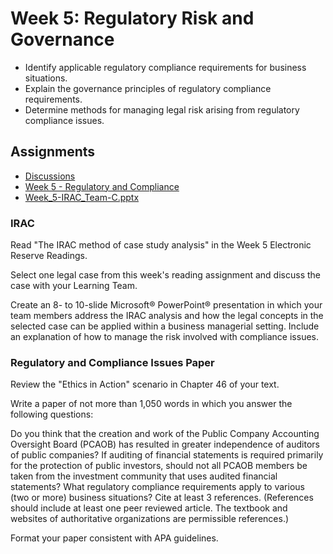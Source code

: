 # Week 5: Regulatory Risk and Governance

- Identify applicable regulatory compliance requirements for business situations.
- Explain the governance principles of regulatory compliance requirements.
- Determine methods for managing legal risk arising from regulatory compliance issues.

## Assignments

- [Discussions](Discussions.md)
- [Week 5 - Regulatory and Compliance](Week%205%20-%20Regulatory%20and%20Compliance.docx)
- [Week_5-IRAC_Team-C.pptx](Week_5-IRAC_Team-C.pptx)

### IRAC

Read "The IRAC method of case study analysis" in the Week 5 Electronic Reserve Readings.

Select one legal case from this week's reading assignment and discuss the case with your Learning Team.

Create an 8- to 10-slide Microsoft® PowerPoint® presentation in which your team members address the IRAC analysis and how the legal concepts in the selected case can be applied within a business managerial setting. Include an explanation of how to manage the risk involved with compliance issues.

### Regulatory and Compliance Issues Paper

Review the "Ethics in Action" scenario in Chapter 46 of your text.

Write a paper of not more than 1,050 words in which you answer the following questions:

Do you think that the creation and work of the Public Company Accounting Oversight Board (PCAOB) has resulted in greater independence of auditors of public companies?
If auditing of financial statements is required primarily for the protection of public investors, should not all PCAOB members be taken from the investment community that uses audited financial statements?
What regulatory compliance requirements apply to various (two or more) business situations?
Cite at least 3 references. (References should include at least one peer reviewed article. The textbook and websites of  authoritative organizations are permissible references.)

Format your paper consistent with APA guidelines.

